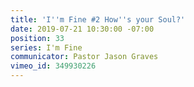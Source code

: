 ```yaml
---
title: 'I''m Fine #2 How''s your Soul?'
date: 2019-07-21 10:30:00 -07:00
position: 33
series: I'm Fine
communicator: Pastor Jason Graves
vimeo_id: 349930226
---
```


